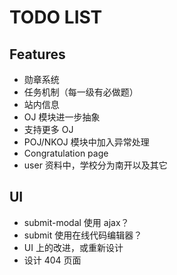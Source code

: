 TODO LIST
=========

Features
--------
- 勋章系统
- 任务机制（每一级有必做题）
- 站内信息
- OJ 模块进一步抽象
- 支持更多 OJ
- POJ/NKOJ 模块中加入异常处理
- Congratulation page
- user 资料中，学校分为南开以及其它

UI
--
- submit-modal 使用 ajax？
- submit 使用在线代码编辑器？
- UI 上的改进，或重新设计
- 设计 404 页面
